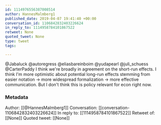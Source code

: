 ```yaml
---
id: 1114976556387008514
author: HannesMalmberg1
published_date: 2019-04-07 19:41:40 +00:00
conversation_id: 1106842832403226624
in_reply_to: 1114958784101867522
retweet: None
quoted_tweet: None
type: tweet
tags:

---
```


@Jabaluck @autoregress @eliasbareinboim @yudapearl @juli_schuess @CarterPaddy I think we're broadly in agreement on the short-run effects. I think I'm more optimistic about potential long-run effects stemming from easier notation -&gt; more widespread formalization -&gt; more effective communication. But I don't think this is policy relevant for econ right now.

### Metadata

Author: [[@HannesMalmberg1]]
Conversation: [[conversation-1106842832403226624]]
In reply to: [[1114958784101867522]]
Retweet of: [[None]]
Quoted tweet: [[None]]
